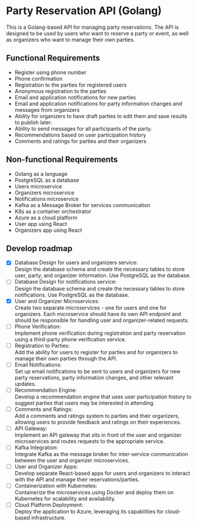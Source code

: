 # Party Reservation API (Golang)

This is a Golang-based API for managing party reservations. The API is designed to be used by users who want to reserve a party or event, as well as organizers who want to manage their own parties.

## Functional Requirements

- Register using phone number
- Phone confirmation
- Registration to the parties for registered users
- Anonymous registration to the parties
- Email and application notifications for new parties
- Email and application notifications for party information changes and messages from organizers
- Ability for organizers to have draft parties to edit them and save results to publish later.
- Ability to send messages for all participants of the party.
- Recommendations based on user participation history
- Comments and ratings for parties and their organizers

## Non-functional Requirements

- Golang as a language
- PostgreSQL as a database
- Users microservice
- Organizers microservice
- Notifications microservice
- Kafka as a Message Broker for services communication
- K8s as a container orchestrator
- Azure as a cloud platform
- User app using React
- Organizers app using React


## Develop roadmap

- [x] Database Design for users and organizers service: 
<br />Design the database schema and create the necessary tables to store user, party, and organizer information. Use PostgreSQL as the database.
- [ ] Database Design for notifications service: 
<br />Design the database schema and create the necessary tables to store notifications. Use PostgreSQL as the database.
- [x] User and Organizer Microservices:
<br />Create two separate microservices - one for users and one for organizers. Each microservice should have its own API endpoint and should be responsible for handling user and organizer-related requests.
- [ ] Phone Verification:
<br />Implement phone verification during registration and party reservation using a third-party phone verification service.
- [ ] Registration to Parties:
<br />Add the ability for users to register for parties and for organizers to manage their own parties through the API.
- [ ] Email Notifications:
<br />Set up email notifications to be sent to users and organizers for new party reservations, party information changes, and other relevant updates.
- [ ] Recommendation Engine:
<br />Develop a recommendation engine that uses user participation history to suggest parties that users may be interested in attending.
- [ ] Comments and Ratings:
<br />Add a comments and ratings system to parties and their organizers, allowing users to provide feedback and ratings on their experiences.
- [ ] API Gateway:
<br />Implement an API gateway that sits in front of the user and organizer microservices and routes requests to the appropriate service.
- [ ] Kafka Integration:
<br />Integrate Kafka as the message broker for inter-service communication between the user and organizer microservices.
- [ ] User and Organizer Apps:
<br />Develop separate React-based apps for users and organizers to interact with the API and manage their reservations/parties.
- [ ] Containerization with Kubernetes:
<br />Containerize the microservices using Docker and deploy them on Kubernetes for scalability and availability.
- [ ] Cloud Platform Deployment:
<br />Deploy the application to Azure, leveraging its capabilities for cloud-based infrastructure.
